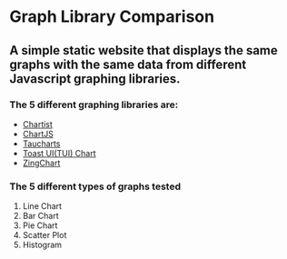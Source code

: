 # Graph Library Comparison
## A simple static website that displays the same graphs with the same data from different Javascript graphing libraries.
### The 5 different graphing libraries are:
+ [Chartist](https://gionkunz.github.io/chartist-js/ "Chartist's website")
+ [ChartJS](https://www.chartjs.org/ "ChartJS's Website")
+ [Taucharts](https://taucharts.com/ "Tauchart's Website")
+ [Toast UI(TUI) Chart](https://ui.toast.com/tui-chart/ "TUI Chart's Website")
+ [ZingChart](https://www.zingchart.com/ "ZingChart's Website")

### The 5 different types of graphs tested
1. Line Chart
2. Bar Chart
3. Pie Chart
4. Scatter Plot
5. Histogram
